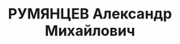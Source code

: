---
title: РУМЯНЦЕВ Александр Михайлович
description: 'Род. в 1900, г. Москва, русский. Проживал: Свердловская обл., г. Кушва.
  Кушвинский райисполком, председатель.

  Арестован 12.01.1937. Приговор: 29.03.1937 – 10 лет тюремного заключения.'
---